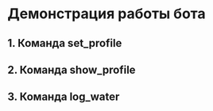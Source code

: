 # Демонстрация работы бота

## 1. Команда set_profile
## 2. Команда show_profile
## 3. Команда log_water